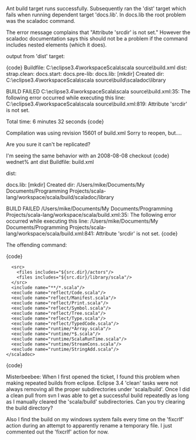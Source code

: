 Ant build target runs successfully.  Subsequently ran the 'dist' target which fails when running dependent target 'docs.lib'.  In docs.lib the root problem was the scaladoc command.

The error message complains that "Attribute 'srcdir' is not set."  However the scaladoc documentation says this should not be a problem if the command includes nested <src> elements (which it does).

output from 'dist' target:

{code}
Buildfile: C:\eclipse3.4\workspaceScala\scala source\build.xml
dist:
strap.clean:
 <snip out bunch of stuff here that worked fine>
docs.start:
docs.pre-lib:
docs.lib:
    [mkdir] Created dir: C:\eclipse3.4\workspaceScala\scala source\build\scaladoc\library

BUILD FAILED
C:\eclipse3.4\workspaceScala\scala source\build.xml:35: The following error occurred while executing this line:
C:\eclipse3.4\workspaceScala\scala source\build.xml:819: Attribute 'srcdir' is not set.

Total time: 6 minutes 32 seconds
{code}

Compilation was using revision 15601 of build.xml
Sorry to reopen, but....

Are you sure it can't be replicated?

I'm seeing the same behavior with an 2008-08-08 checkout
{code}
wednet% ant dist
Buildfile: build.xml

dist:

<snip>
docs.lib:
    [mkdir] Created dir: /Users/mike/Documents/My Documents/Programming Projects/scala-lang/workspace/scala/build/scaladoc/library

BUILD FAILED
/Users/mike/Documents/My Documents/Programming Projects/scala-lang/workspace/scala/build.xml:35: The following error occurred while executing this line:
/Users/mike/Documents/My Documents/Programming Projects/scala-lang/workspace/scala/build.xml:841: Attribute 'srcdir' is not set.
{code}

The offending command:

{code}
    <scaladoc
      destdir="${build-docs.dir}/library"
      windowtitle="Scala Library"
      doctitle="Scala ${version.number} API"
      classpathref="pack.classpath"
    	>
    
      <src>
        <files includes="${src.dir}/actors"/>
        <files includes="${src.dir}/library/scala"/>
      </src>
      <include name="**/*.scala"/>
      <exclude name="reflect/Code.scala"/>
      <exclude name="reflect/Manifest.scala"/>
      <exclude name="reflect/Print.scala"/>
      <exclude name="reflect/Symbol.scala"/>
      <exclude name="reflect/Tree.scala"/>
      <exclude name="reflect/Type.scala"/>
      <exclude name="reflect/TypedCode.scala"/>
      <exclude name="runtime/*Array.scala"/>
      <exclude name="runtime/*$.scala"/>
      <exclude name="runtime/ScalaRunTime.scala"/>
      <exclude name="runtime/StreamCons.scala"/>
      <exclude name="runtime/StringAdd.scala"/>
    </scaladoc>

{code}


Misterbeebee: When I first opened the ticket, I found this problem when making repeated builds from eclipse.  Eclipse 3.4 'clean' tasks were not always removing all the proper subdirectories under 'scala/build'.  Once I did a clean pull from svn I was able to get a successful build repeatedly as long as I manually cleared the 'scala/build' subdirectories.  Can you try clearing the build directory?

Also I find the build on my windows system fails every time on the 'fixcrlf' action during an attempt to apparently rename a temporary file.  I just commented out the 'fixcrlf' action for now.

